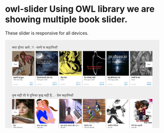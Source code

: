 # owl-slider Using OWL library we are showing multiple book slider.
These slider is responsive for all devices.

<img src="./assests/Screen Shot 2017-09-10 at 6.44.49 PM.png"/>
